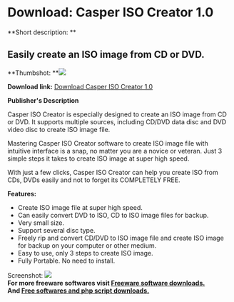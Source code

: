 # Download: Casper ISO Creator 1.0

**Short description: **

## Easily create an ISO image from CD or DVD.

  
**Thumbshot: **![](http://www.freewarefiles.com/screenshot/csprisocrtr_md.jpg)   
  
**Download link:** [Download Casper ISO Creator 1.0](http://freesoftwares.boysofts.com/Casper-ISO-Creator_program_77873.html)  
  

**Publisher's Description**  
  

Casper ISO Creator is especially designed to create an ISO image from CD or
DVD. It supports multiple sources, including CD/DVD data disc and DVD video
disc to create ISO image file.

Mastering Casper ISO Creator software to create ISO image file with intuitive
interface is a snap, no matter you are a novice or veteran. Just 3 simple
steps it takes to create ISO image at super high speed.

With just a few clicks, Casper ISO Creator can help you create ISO from CDs,
DVDs easily and not to forget its COMPLETELY FREE.

**Features:**

  * Create ISO image file at super high speed. 
  * Can easily convert DVD to ISO, CD to ISO image files for backup. 
  * Very small size. 
  * Support several disc type. 
  * Freely rip and convert CD/DVD to ISO image file and create ISO image for backup on your computer or other medium. 
  * Easy to use, only 3 steps to create ISO image. 
  * Fully Portable. No need to install. 

  
  
Screenshot: ![](http://www.freewarefiles.com/screenshot/csprisocrtr.jpg)  
**For more freeware softwares visit [Freeware software downloads.](http://freesoftwares.boysofts.com/)**   
**And [Free softwares and php script downloads.](http://www.boysofts.com/)**

